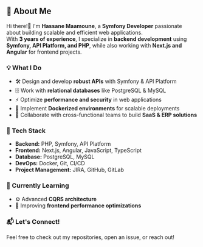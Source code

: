 ## 🚀 About Me  
Hi there!👋 I'm **Hassane Maamoune**, a **Symfony Developer** passionate about building scalable and efficient web applications.  
With **3 years of experience**, I specialize in **backend development** using **Symfony, API Platform, and PHP**, while also working with **Next.js and Angular** for frontend projects.  

### 💡 What I Do  
- 🛠️ Design and develop **robust APIs** with Symfony & API Platform  
- 🗄️ Work with **relational databases** like PostgreSQL & MySQL  
- ⚡ Optimize **performance and security** in web applications  
- 🐳 Implement **Dockerized environments** for scalable deployments  
- 🤝 Collaborate with cross-functional teams to build **SaaS & ERP solutions**  

### 📌 Tech Stack  
- **Backend:** PHP, Symfony, API Platform  
- **Frontend:** Next.js, Angular, JavaScript, TypeScript  
- **Database:** PostgreSQL, MySQL  
- **DevOps:** Docker, Git, CI/CD  
- **Project Management:** JIRA, GitHub, GitLab  

### 🌱 Currently Learning  
- ⚙️ Advanced **CQRS architecture**  
- 🚀 Improving **frontend performance optimizations**  

### 📬 Let's Connect!  
Feel free to check out my repositories, open an issue, or reach out!  
